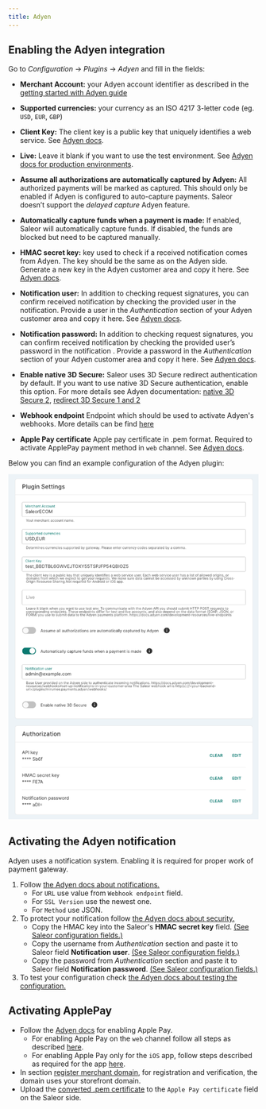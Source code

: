 ```yaml
---
title: Adyen
---
```


## Enabling the Adyen integration

Go to _Configuration_ -> _Plugins_ -> _Adyen_ and fill in the fields:

- **Merchant Account:** your Adyen account identifier as described in the [getting started with Adyen guide](https://docs.adyen.com/checkout/get-started#step-1-sign-up-for-a-test-account)

- **Supported currencies:** your currency as an ISO 4217 3-letter code (eg. `USD`, `EUR`, `GBP`)

- **Client Key:** The client key is a public key that uniquely identifies a web service. See [Adyen docs](https://docs.adyen.com/user-management/client-side-authentication#get-your-client-key).

- **Live:** Leave it blank if you want to use the test environment. See [Adyen docs for production environments](https://docs.adyen.com/development-resources/live-endpoints).

- **Assume all authorizations are automatically captured by Adyen:** All authorized payments will be marked as captured. This should only be enabled if Adyen is configured to auto-capture payments. Saleor doesn’t support the _delayed capture_ Adyen feature.

- **Automatically capture funds when a payment is made:** If enabled, Saleor will automatically capture funds. If disabled, the funds are blocked but need to be captured manually.

- **HMAC secret key:** key used to check if a received notification comes from Adyen. The key should be the same as on the Adyen side. Generate a new key in the Adyen customer area and copy it here. See [Adyen docs](https://docs.adyen.com/development-resources/webhooks#set-up-notifications-in-your-customer-area).

- **Notification user:** In addition to checking request signatures, you can confirm received notification by checking the provided user in the notification. Provide a user in the _Authentication_ section of your Adyen customer area and copy it here. See [Adyen docs](https://docs.adyen.com/development-resources/webhooks#set-up-notifications-in-your-customer-area).

- **Notification password:** In addition to checking request signatures, you can confirm received notification by checking the provided user’s password in the notification . Provide a password in the _Authentication_ section of your Adyen customer area and copy it here. See [Adyen docs](https://docs.adyen.com/development-resources/webhooks#set-up-notifications-in-your-customer-area).

- **Enable native 3D Secure:** Saleor uses 3D Secure redirect authentication by default. If you want to use native 3D Secure authentication, enable this option. For more details see Adyen documentation: [native 3D Secure 2](https://docs.adyen.com/checkout/3d-secure/native-3ds2), [redirect 3D Secure 1 and 2](https://docs.adyen.com/checkout/3d-secure/redirect-3ds2-3ds1)

- **Webhook endpoint** Endpoint which should be used to activate Adyen's webhooks. More details can be find [here](https://docs.adyen.com/development-resources/webhooks)

- **Apple Pay certificate** Apple pay certificate in .pem format. Required to activate ApplePay payment method in `web` channel. See [Adyen docs](https://docs.adyen.com/payment-methods/apple-pay/enable-apple-pay).

Below you can find an example configuration of the Adyen plugin:

![Adyen](../../screenshots/config-plugins-adyen.png)

## Activating the Adyen notification

Adyen uses a notification system. Enabling it is required for proper work of payment gateway.

1. Follow [the Adyen docs about notifications.](https://docs.adyen.com/development-resources/webhooks#set-up-notifications-in-your-customer-area)
   - For `URL` use value from `Webhook endpoint` field.
   - For `SSL Version` use the newest one.
   - For `Method` use JSON.
2. To protect your notification follow [the Adyen docs about security.](https://docs.adyen.com/development-resources/webhooks/best-practices#security)
   - Copy the HMAC key into the Saleor's **HMAC secret key** field. [(See Saleor configuration fields.)](#enabling-the-adyen-integration)
   - Copy the username from _Authentication_ section and paste it to Saleor field **Notification user**. [(See Saleor configuration fields.)](#enabling-the-adyen-integration)
   - Copy the password from _Authentication_ section and paste it to Saleor field **Notification password**. [(See Saleor configuration fields.)](#enabling-the-adyen-integration)
3. To test your configuration check [the Adyen docs about testing the configuration.](https://docs.adyen.com/development-resources/webhooks#test-your-notifications-server)

## Activating ApplePay

- Follow the [Adyen docs](https://docs.adyen.com/payment-methods/apple-pay/enable-apple-pay) for enabling Apple Pay.
  - For enabling Apple Pay on the `web` channel follow all steps as described [here](https://docs.adyen.com/payment-methods/apple-pay/enable-apple-pay#process-overview).
  - For enabling Apple Pay only for the `iOS` app, follow steps described as required for the app [here](https://docs.adyen.com/payment-methods/apple-pay/enable-apple-pay#process-overview).
- In section [register merchant domain](https://docs.adyen.com/payment-methods/apple-pay/enable-apple-pay#register-merchant-domain), for registration and verification, the domain uses your storefront domain.
- Upload the [converted .pem certificate](https://docs.adyen.com/payment-methods/apple-pay/enable-apple-pay#create-merchant-identity-certificate) to the `Apple Pay certificate` field on the Saleor side.
